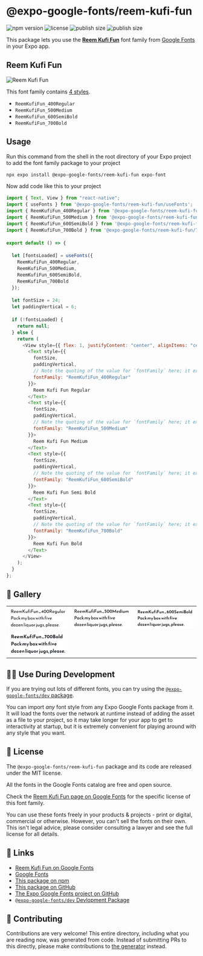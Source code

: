 # @expo-google-fonts/reem-kufi-fun

![npm version](https://flat.badgen.net/npm/v/@expo-google-fonts/reem-kufi-fun)
![license](https://flat.badgen.net/github/license/expo/google-fonts)
![publish size](https://flat.badgen.net/packagephobia/install/@expo-google-fonts/reem-kufi-fun)
![publish size](https://flat.badgen.net/packagephobia/publish/@expo-google-fonts/reem-kufi-fun)

This package lets you use the [**Reem Kufi Fun**](https://fonts.google.com/specimen/Reem+Kufi+Fun) font family from [Google Fonts](https://fonts.google.com/) in your Expo app.

## Reem Kufi Fun

![Reem Kufi Fun](./font-family.png)

This font family contains [4 styles](#-gallery).

- `ReemKufiFun_400Regular`
- `ReemKufiFun_500Medium`
- `ReemKufiFun_600SemiBold`
- `ReemKufiFun_700Bold`

## Usage

Run this command from the shell in the root directory of your Expo project to add the font family package to your project

```sh
npx expo install @expo-google-fonts/reem-kufi-fun expo-font
```

Now add code like this to your project

```js
import { Text, View } from "react-native";
import { useFonts } from '@expo-google-fonts/reem-kufi-fun/useFonts';
import { ReemKufiFun_400Regular } from '@expo-google-fonts/reem-kufi-fun/400Regular';
import { ReemKufiFun_500Medium } from '@expo-google-fonts/reem-kufi-fun/500Medium';
import { ReemKufiFun_600SemiBold } from '@expo-google-fonts/reem-kufi-fun/600SemiBold';
import { ReemKufiFun_700Bold } from '@expo-google-fonts/reem-kufi-fun/700Bold';

export default () => {

  let [fontsLoaded] = useFonts({
    ReemKufiFun_400Regular, 
    ReemKufiFun_500Medium, 
    ReemKufiFun_600SemiBold, 
    ReemKufiFun_700Bold
  });

  let fontSize = 24;
  let paddingVertical = 6;

  if (!fontsLoaded) {
    return null;
  } else {
    return (
      <View style={{ flex: 1, justifyContent: "center", alignItems: "center" }}>
        <Text style={{
          fontSize,
          paddingVertical,
          // Note the quoting of the value for `fontFamily` here; it expects a string!
          fontFamily: "ReemKufiFun_400Regular"
        }}>
          Reem Kufi Fun Regular
        </Text>
        <Text style={{
          fontSize,
          paddingVertical,
          // Note the quoting of the value for `fontFamily` here; it expects a string!
          fontFamily: "ReemKufiFun_500Medium"
        }}>
          Reem Kufi Fun Medium
        </Text>
        <Text style={{
          fontSize,
          paddingVertical,
          // Note the quoting of the value for `fontFamily` here; it expects a string!
          fontFamily: "ReemKufiFun_600SemiBold"
        }}>
          Reem Kufi Fun Semi Bold
        </Text>
        <Text style={{
          fontSize,
          paddingVertical,
          // Note the quoting of the value for `fontFamily` here; it expects a string!
          fontFamily: "ReemKufiFun_700Bold"
        }}>
          Reem Kufi Fun Bold
        </Text>
      </View>
    );
  }
};
```

## 🔡 Gallery


||||
|-|-|-|
|![ReemKufiFun_400Regular](./400Regular/ReemKufiFun_400Regular.ttf.png)|![ReemKufiFun_500Medium](./500Medium/ReemKufiFun_500Medium.ttf.png)|![ReemKufiFun_600SemiBold](./600SemiBold/ReemKufiFun_600SemiBold.ttf.png)||
|![ReemKufiFun_700Bold](./700Bold/ReemKufiFun_700Bold.ttf.png)||||


## 👩‍💻 Use During Development

If you are trying out lots of different fonts, you can try using the [`@expo-google-fonts/dev` package](https://github.com/expo/google-fonts/tree/master/font-packages/dev#readme).

You can import _any_ font style from any Expo Google Fonts package from it. It will load the fonts over the network at runtime instead of adding the asset as a file to your project, so it may take longer for your app to get to interactivity at startup, but it is extremely convenient for playing around with any style that you want.


## 📖 License

The `@expo-google-fonts/reem-kufi-fun` package and its code are released under the MIT license.

All the fonts in the Google Fonts catalog are free and open source.

Check the [Reem Kufi Fun page on Google Fonts](https://fonts.google.com/specimen/Reem+Kufi+Fun) for the specific license of this font family.

You can use these fonts freely in your products & projects - print or digital, commercial or otherwise. However, you can't sell the fonts on their own. This isn't legal advice, please consider consulting a lawyer and see the full license for all details.

## 🔗 Links

- [Reem Kufi Fun on Google Fonts](https://fonts.google.com/specimen/Reem+Kufi+Fun)
- [Google Fonts](https://fonts.google.com/)
- [This package on npm](https://www.npmjs.com/package/@expo-google-fonts/reem-kufi-fun)
- [This package on GitHub](https://github.com/expo/google-fonts/tree/master/font-packages/reem-kufi-fun)
- [The Expo Google Fonts project on GitHub](https://github.com/expo/google-fonts)
- [`@expo-google-fonts/dev` Devlopment Package](https://github.com/expo/google-fonts/tree/master/font-packages/dev)

## 🤝 Contributing

Contributions are very welcome! This entire directory, including what you are reading now, was generated from code. Instead of submitting PRs to this directly, please make contributions to [the generator](https://github.com/expo/google-fonts/tree/master/packages/generator) instead.
